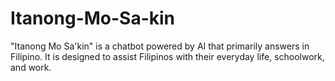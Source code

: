 # Itanong-Mo-Sa-kin
"Itanong Mo Sa'kin" is a chatbot powered by AI that primarily answers in Filipino. It is designed to assist Filipinos with their everyday life, schoolwork, and work.

